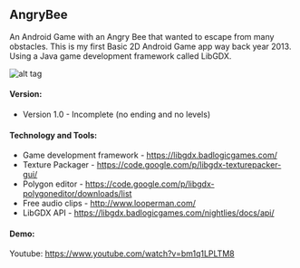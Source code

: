 ## AngryBee
An Android Game with an Angry Bee that wanted to escape from many obstacles.
This is my first Basic 2D Android Game app way back year 2013. Using a Java game development framework called LibGDX.


![alt tag](https://img.youtube.com/vi/bm1q1LPLTM8/hqdefault.jpg)



#### Version:
- Version 1.0 -  Incomplete (no ending and no levels)

#### Technology and Tools:
- Game development framework - https://libgdx.badlogicgames.com/
- Texture Packager - https://code.google.com/p/libgdx-texturepacker-gui/
- Polygon editor - https://code.google.com/p/libgdx-polygoneditor/downloads/list
- Free audio clips - http://www.looperman.com/
- LibGDX API - https://libgdx.badlogicgames.com/nightlies/docs/api/

#### Demo:
Youtube: https://www.youtube.com/watch?v=bm1q1LPLTM8
